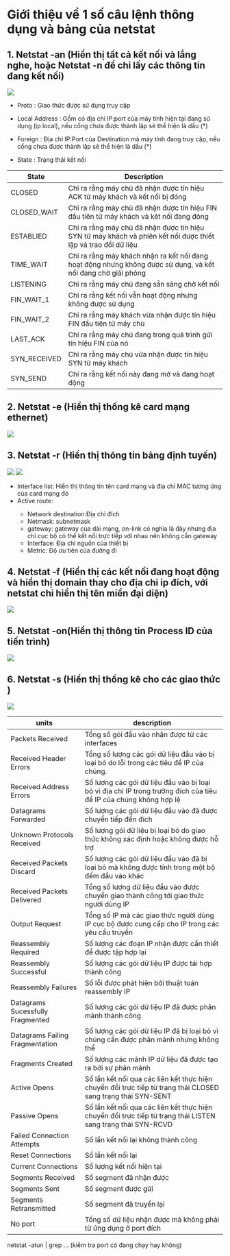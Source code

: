 # Giới thiệu về 1 số câu lệnh thông dụng và bảng của netstat

## 1. Netstat -an (Hiển thị tất cả kết nối và lắng nghe, hoặc Netstat -n để chỉ lấy các thông tin đang kết nối)

<img src="https://i.imgur.com/UzBiHyw.png">

- Proto : Giao thức được sử dụng truy cập

- Local Address : Gồm có địa chỉ IP:port của máy tính hiện tại đang sử dụng (ip local), nếu cổng chưa được thành lập sẽ thể hiện là dấu (*)

- Foreign : Địa chỉ IP:Port của Destination mà máy tính đang truy cập, nếu cổng chưa được thành lập sẽ thể hiện là dấu (*)

- State : Trạng thái kết nối

|State                              | Description
|-----------------------------------|------------------
|CLOSED| Chỉ ra rằng máy chủ đã nhận được tín hiệu ACK từ máy khách và kết nối bị đóng
|CLOSED_WAIT| Chỉ ra rằng máy chủ đã nhận được tín hiệu FIN đầu tiên từ máy khách và kêt nối đang đóng
|ESTABLIED|Chỉ ra rằng máy chủ đã nhận được tín hiệu SYN từ máy khách và phiên kết nối được thiết lập và trao đổi dữ liệu
|TIME_WAIT| Chỉ ra rằng máy khách nhận ra kết nối đang hoạt động nhưng không được sử dụng, và kết nối đang chờ giải phóng
|LISTENING|Chỉ ra rằng máy chủ đang sẵn sàng chờ kết nối
|FIN_WAIT_1|Chỉ ra rằng kết nối vẫn hoạt động nhưng không được sử dụng
|FIN_WAIT_2|Chỉ ra rằng máy khách vừa nhận được tín hiệu FIN đầu tiên từ máy chủ
|LAST_ACK|Chỉ ra rằng máy chủ đang trong quá trình gửi tín hiệu FIN của nó
|SYN_RECEIVED|Chỉ ra rằng máy chủ vừa nhận được tín hiệu SYN từ máy khách
|SYN_SEND|Chỉ ra rằng kết nối này đang mở và đang hoạt động

## 2. Netstat -e (Hiển thị thống kê card mạng ethernet)

<img src="https://i.imgur.com/xW3LH7i.png">

## 3. Netstat -r (Hiển thị thông tin bảng định tuyến)

<img src="https://i.imgur.com/RUuWzGV.png">

<img src="https://i.imgur.com/BJiXb78.png">

- Interface list: Hiển thị thông tin tên card mạng và địa chỉ MAC tương ứng của card mạng đó
- Active route: 
<ul>
  <ul>
    <li>Network destination:Địa chỉ đích</li>
    <li>Netmask: subnetmask</li>
    <li>gateway: gateway của dải mạng, on-link có nghĩa là đây nhưng địa chỉ cục bộ có thể kết nối trực tiếp với nhau nên không cần gateway </li>
    <li>Interface: Địa chỉ nguồn của thiết bị</li>
    <li>Metric: Độ ưu tiên của đường đi</li>
  </ul>
  </ul>

## 4. Netstat -f (Hiển thị các kết nối đang hoạt động và hiển thị domain thay cho địa chỉ ip đích, với netstat chỉ hiển thị tên miền đại diện)

<img src="https://i.imgur.com/KoGObwK.png">

## 5. Netstat -on(Hiển thị thông tin Process ID của tiến trình)

<img src="https://i.imgur.com/V3irPCr.png">

## 6. Netstat -s (Hiển thị thống kê cho các giao thức )

<img src="https://i.imgur.com/JAogMMJ.png">

|units|description
|-----|-------------------------------------------
|Packets Received| Tổng số gói đầu vào nhận được từ các interfaces
|Received Header Errors|Tổng số lượng các gói dữ liệu đầu vào bị loại bỏ do lỗi trong các tiêu đề IP của chúng.
|Received Address Errors|Số lượng các gói dữ liệu đầu vào bị loại bỏ vì địa chỉ IP trong trường đích của tiêu đề IP của chúng không hợp lệ
|Datagrams Forwarded|Số lượng các gói dữ liệu đầu vào đã được chuyển tiếp đến đích 
|Unknown Protocols Received|Số lượng gói dữ liệu bị loại bỏ do giao thức không xác định hoặc không được hỗ trợ
|Received Packets Discard|Số lượng các gói dữ liệu đầu vào đã bị loại bỏ mà không được tính trong một bộ đếm đầu vào khác
|Received Packets Delivered|Tổng số lượng dữ liệu đầu vào được chuyển giao thành công tới giao thức người dùng IP
|Output Request|Tổng số IP mà các giao thức người dùng IP cục bộ được cung cấp cho IP trong các yêu cầu truyền
|Reassembly Required|Số lượng các đoạn IP nhận được cần thiết để được tập hợp lại
|Reassembly Successful|Số lượng các gói dữ liệu IP được tái hợp thành công
|Reassembly Failures|Số lỗi được phát hiện bởi thuật toán reassembly IP
|Datagrams Sucessfully Fragmented|Số lượng các gói dữ liệu IP đã được phân mảnh thành công
|Datagrams Failing Fragmentation|Số lượng các gói dữ liệu IP đã bị loại bỏ vì chúng cần được phân mảnh nhưng không thể
|Fragments Created|Số lượng các mảnh IP dữ liệu đã được tạo ra bởi sự phân mảnh
|Active Opens|Số lần kết nối qua các liên kết thực hiện chuyển đổi trực tiếp từ trạng thái CLOSED sang trạng thái SYN-SENT
|Passive Opens|Số lần kết nối qua các liên kết thực hiện chuyển đổi trực tiếp từ trạng thái LISTEN sang trạng thái SYN-RCVD
|Failed Connection Attempts|Số lần kết nối lại không thành công
|Reset Connections| Số lần kết nối lại
|Current Connections|Số lượng kết nối hiện tại
|Segments Received|Số segment đã nhận được
|Segments Sent|Số segment được gửi
|Segments Retransmitted|Số segment đã truyền lại
|No port| Tống số dữ liệu nhận được mà không phải từ ứng dụng ở port đích

netstat -atun | grep ...  (kiểm tra port có đang chạy hay không)

